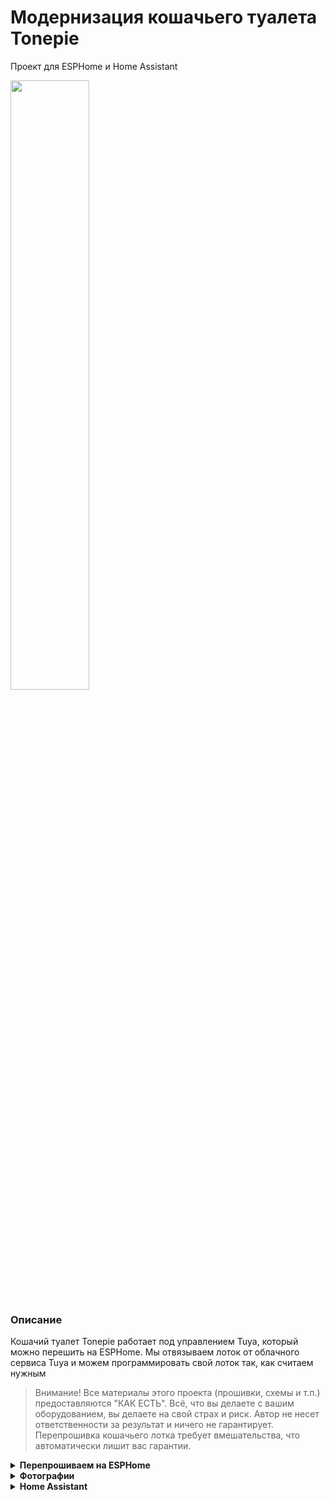 # Модернизация кошачьего туалета Tonepie
Проект для ESPHome и Home Assistant


<img src="https://github.com/DivanX10/tonepie-cat-litter-on-esphome/assets/64090632/3ccaa24d-f8f3-4367-8f9f-fe86b93e63e3" width=50%>


### Описание
Кошачий туалет Tonepie работает под управлением Tuya, который можно перешить на ESPHome. Мы отвязываем лоток от облачного сервиса Tuya и можем программировать свой лоток так, как считаем нужным

> Внимание! Все материалы этого проекта (прошивки, схемы и т.п.) предоставляются "КАК ЕСТЬ". Всё, что вы делаете с вашим оборудованием, вы делаете на свой страх и риск. Автор не несет ответственности за результат и ничего не гарантирует. Перепрошивка кошачьего лотка требует вмешательства, что автоматически лишит вас гарантии.


<details>
  <summary><b>Перепрошиваем на ESPHome</b></summary>

На плате установлен чип WBR3. Подробнее о WBR3 можете ознакомится [здесь](https://developer.tuya.com/en/docs/iot/wbr3-module-datasheet?id=K9dujs2k5nriy)

<img src="https://github.com/DivanX10/tonepie-cat-litter-on-esphome/assets/64090632/13c54298-f1b6-4954-8e76-75da6ae8de8b" width=70%>


Перед тем как выпаять чип WBR3, на всякий случай припаяйте два провода к контактам RXD и TXD и поснимайте логи, посмотрите, будут ли у вас работать сенсоры при добавлении компонента [Tuya MCU](https://esphome.io/components/tuya.html#tuya-mcu). Если сенсоры работают то можете продолжать процедуру дальше.

> Для справки. Обычно, чтобы снять логи подключив к контактам RXD и TXD, то подключение делается наоборот(скриншот ниже), но на мое удивление подключение было прямым, т.е не RXD>TXD и TXD>RXD, а RXD>RXD и TXD>TXD. Так что проверяйте оба варианта
>
> <img src="https://github.com/DivanX10/tonepie-cat-litter-on-esphome/assets/64090632/7361cdf6-ef66-4dec-8c91-2c80179d5288" width=30%>


<img src="https://github.com/DivanX10/tonepie-cat-litter-on-esphome/assets/64090632/00c2be8c-6beb-4407-bfe3-4b0f76afba76" width=50%>

***

Чтобы включить режим отладки и выводить в логи пакеты, необходимо добавить в строки следующее. Таким образом можно увидеть пакеты на каждую команду, когда нажимаете на кнопки в приложении Tuya или через панель управления самого лотка
```
#Включить компонент Tuya MCU
tuya:

uart:
  tx_pin: GPIO1
  rx_pin: GPIO3
  baud_rate: 9600
  stop_bits: 1
  data_bits: 8
  parity: none
  debug:
    direction: BOTH
    dummy_receiver: false
```

***

Вместо WBR3 будет использоваться ESP12-F. Говорят, что WBR3 можно перепрошить, но я не имею опыта и не хочу стирать прошивку в WBR3, так как сам чип может пригодится в будущем, например припаять обратно и поснимать логи. Делайте на свое усмотрение, можете залить прошивку сразу в WBR3 или заменить на ESP12-F. 

В ESP12-F залить прошивку можно двумя способом

1) Купить программатор для модуля ESP8266

<img src="https://github.com/DivanX10/tonepie-cat-litter-on-esphome/assets/64090632/95595588-8338-466d-8a28-cb83634944c6" width=50%>


2) Подключить ESP12-F к USB-TTL

<img src="https://github.com/DivanX10/tonepie-cat-litter-on-esphome/assets/64090632/ddbf0afd-2b02-4627-a498-203b2f690b5d" width=100%>


> Для справки! Чтобы залить прошивку, нужно замыкать контакты GPIO0, GPIO15 и GND до подачи питания(до того как вставите USB-TTL в USB разъем компьютера), а не после, тогда ESP12-F перейдет в режим прошивки

Скомпилируйте прошивку в ESPHome используя конфигурацию на выбор

1) Базовая конфигурация имеет только управление и сенсоры без логики управления, а дальше вы можете реализовать свою логику управления, выводить свои статусы. Смотреть [здесь](https://github.com/DivanX10/tonepie-cat-litter-on-esphome/blob/main/files/ESPHome/ru/esp-cat-litter-tonepie(база).yaml)
2) Расширенная конфигурация имеет логику управления и статусы. Смотреть [здесь](https://github.com/DivanX10/tonepie-cat-litter-on-esphome/blob/main/files/ESPHome/ru/cat-litter-tonepie(управление%20%2B%20статусы).yaml)

Заливал прошивку на ESP12-F через NodeMCU Flasher. Скачать NodeMCU Flasher можно [здесь](https://github.com/nodemcu/nodemcu-flasher/tree/master). 

После заливки прошивки припаиваем ESP12-F вместо WBR3 и замыкаем контакты резисторами номиналом 10кОм. Припаивать резистор к контактам EN и 3.3v, GPIO15 и GND. Почему я не припаял перемеычку, замкнув GPIO15 и GND? Замерив мультиметров я увидел сопротивление в 326-327 кОм, а так как чип ESP12-F был уже припаян, а свободного не имелось под рукой, то не было возможности проверить контакты GPIO15 и GND на чипе и на плате лотка. Поэтому я не стал рисковать и во избежание короткого замыкания я замкнул GPIO15 и GND резистором.  

<img src="https://github.com/DivanX10/tonepie-cat-litter-on-esphome/assets/64090632/c0acb144-cc21-4b69-9fdf-5c48d39733d3" width=50%>

                
</details>


<details>
  <summary><b>Фотографии</b></summary>


<img src="https://github.com/DivanX10/tonepie-cat-litter-on-esphome/assets/64090632/59bfd05d-251d-46b6-8d8a-bd20bc308e6a" width=70%>
<img src="https://github.com/DivanX10/tonepie-cat-litter-on-esphome/assets/64090632/bb33698b-7d6d-4e1b-aa3a-07fe911ac01d" width=70%>
<img src="https://github.com/DivanX10/tonepie-cat-litter-on-esphome/assets/64090632/69f1177d-d231-48a8-b179-60d68354fe74" width=70%>
<img src="https://github.com/DivanX10/tonepie-cat-litter-on-esphome/assets/64090632/dabf01f8-466f-4d3c-899f-fc6344673bc6" width=70%>
  
</details>

<details>
  <summary><b>Home Assistant</b></summary>

**Для работы карточки необходимо установить компоненты**
* [History explorer card](https://github.com/alexarch21/history-explorer-card)
* [Button Card](https://github.com/custom-cards/button-card)

**Карточка**
* Код карточки можно взять [здесь](https://github.com/DivanX10/tonepie-cat-litter-on-esphome/blob/main/files/Home%20Assistant/ru/Карточка%20управления%20лотком.yaml)
  

Код обратного таймера. Это нужно для карточки, чтобы видеть оставшееся время работы ионизатора
```
timer:
  cat_toilet_ionizer_timer:
    name: "Кошачий лоток. Ионизатор. Таймер"
    duration: "00:30:00"
    icon: mdi:creation

- sensor:
    - name: 'Cat toilet: Ionizer. Remaining Time'
      unique_id: cat toilet ionizer remaining time
      state: >
          {% set f = state_attr('timer.cat_toilet_ionizer_timer', 'finishes_at') %}
          {{ '00:00:00' if f == None else (as_datetime(f) - now()).total_seconds() | timestamp_custom('%H:%M:%S', false) }}
      icon: mdi:timer
```



**Скриншоты карточек**

<img src="https://github.com/DivanX10/tonepie-cat-litter-on-esphome/assets/64090632/0404c168-b5fc-4901-932f-a62285006ae5" width=70%>
<img src="https://github.com/DivanX10/tonepie-cat-litter-on-esphome/assets/64090632/a86725cf-4102-4e1c-a0f8-e4c97e32204f" width=70%>


</details>
